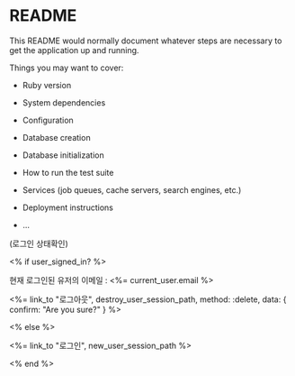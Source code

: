 # README

This README would normally document whatever steps are necessary to get the
application up and running.

Things you may want to cover:

* Ruby version

* System dependencies

* Configuration

* Database creation

* Database initialization

* How to run the test suite

* Services (job queues, cache servers, search engines, etc.)

* Deployment instructions

* ...


(로그인 상태확인)

<% if user_signed_in? %>
<p>현재 로그인된 유저의 이메일 : <%= current_user.email %></p>
<p><%= link_to "로그아웃", destroy_user_session_path, method: :delete, data: { confirm: "Are you sure?" } %></p>
<% else %>
<p><%= link_to "로그인", new_user_session_path %></p>
<% end %>
